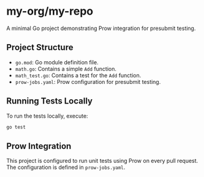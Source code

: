 # my-org/my-repo

A minimal Go project demonstrating Prow integration for presubmit testing.

## Project Structure

- `go.mod`: Go module definition file.
- `math.go`: Contains a simple `Add` function.
- `math_test.go`: Contains a test for the `Add` function.
- `prow-jobs.yaml`: Prow configuration for presubmit testing.

## Running Tests Locally

To run the tests locally, execute:

```bash
go test
```

## Prow Integration

This project is configured to run unit tests using Prow on every pull request. The configuration is defined in `prow-jobs.yaml`. 